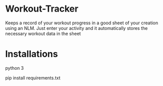 # Workout-Tracker
Keeps a record of your workout progress in a good sheet of your creation using an NLM. Just enter your activity and it automatically stores the necessary workout data in the sheet

# Installations
python 3

pip install requirements.txt
